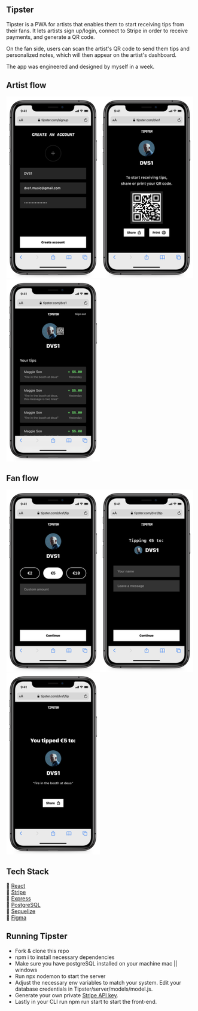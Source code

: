 ## Tipster
Tipster is a PWA for artists that enables them to start receiving tips from their fans. It lets artists sign up/login, connect to Stripe in order to receive payments, and generate a QR code.

On the fan side, users can scan the artist's QR code to send them tips and personalized notes, which will then appear on the artist's dashboard.

The app was engineered and designed by myself in a week.

## Artist flow

<img src="./screenshots/Artist 1@2x.png" width="250" ><img src="./screenshots/Artist 2@2x.png" width="250" ><img src="./screenshots/Artist 3@2x.png" width="250" >

## Fan flow

<img src="./screenshots/Fan 1@2x.png" width="250" ><img src="./screenshots/Fan 2@2x.png" width="250" ><img src="./screenshots/Fan 3@2x.png" width="250" >

## Tech Stack

:office: [React](https://reactjs.org/) <br>
:office: [Stripe](https://stripe.com/en-gb-de) <br>
:office: [Express](https://expressjs.com/)  <br>
:office: [PostgreSQL](https://www.postgresql.org/)  <br>
:office: [Sequelize](https://sequelize.org/) <br>
:office: [Figma](https://www.figma.com/)  <br>


## Running Tipster
- Fork & clone this repo
- npm i to install necessary dependencies
- Make sure you have postgreSQL installed on your machine mac || windows
- Run npx nodemon to start the server
- Adjust the necessary env variables to match your system. Edit your database credentials in Tipster/server/models/model.js. 
- Generate your own private [Stripe API key](https://stripe.com/en-gb-de "Stripe API key").
- Lastly in your CLI run npm run start to start the front-end.
